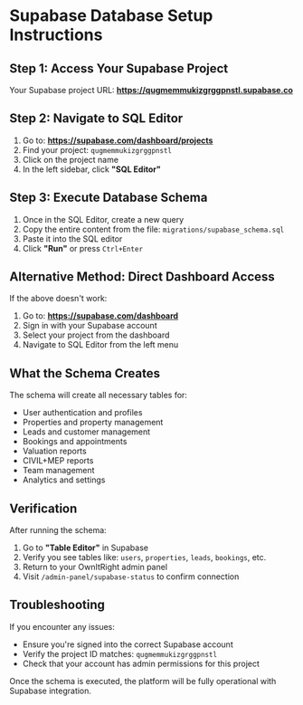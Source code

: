 # Supabase Database Setup Instructions

## Step 1: Access Your Supabase Project

Your Supabase project URL: **https://qugmemmukizgrggpnstl.supabase.co**

## Step 2: Navigate to SQL Editor

1. Go to: **https://supabase.com/dashboard/projects**
2. Find your project: `qugmemmukizgrggpnstl`
3. Click on the project name
4. In the left sidebar, click **"SQL Editor"**

## Step 3: Execute Database Schema

1. Once in the SQL Editor, create a new query
2. Copy the entire content from the file: `migrations/supabase_schema.sql`
3. Paste it into the SQL editor
4. Click **"Run"** or press `Ctrl+Enter`

## Alternative Method: Direct Dashboard Access

If the above doesn't work:
1. Go to: **https://supabase.com/dashboard**
2. Sign in with your Supabase account
3. Select your project from the dashboard
4. Navigate to SQL Editor from the left menu

## What the Schema Creates

The schema will create all necessary tables for:
- User authentication and profiles
- Properties and property management
- Leads and customer management
- Bookings and appointments
- Valuation reports
- CIVIL+MEP reports
- Team management
- Analytics and settings

## Verification

After running the schema:
1. Go to **"Table Editor"** in Supabase
2. Verify you see tables like: `users`, `properties`, `leads`, `bookings`, etc.
3. Return to your OwnItRight admin panel
4. Visit `/admin-panel/supabase-status` to confirm connection

## Troubleshooting

If you encounter any issues:
- Ensure you're signed into the correct Supabase account
- Verify the project ID matches: `qugmemmukizgrggpnstl`
- Check that your account has admin permissions for this project

Once the schema is executed, the platform will be fully operational with Supabase integration.
